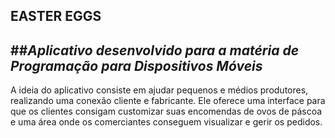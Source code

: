 **EASTER EGGS**
---
##*Aplicativo desenvolvido para a matéria de Programação para Dispositivos Móveis*
---
A ideia do aplicativo consiste em ajudar pequenos e médios produtores, realizando uma conexão cliente e fabricante. Ele oferece uma interface para que os clientes consigam customizar suas encomendas de ovos de páscoa e uma área onde os comerciantes conseguem visualizar e gerir os pedidos.
